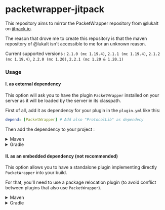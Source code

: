 # packetwrapper-jitpack

This repository aims to mirror the PacketWrapper repository from @lukalt on [jitpack.io](https://jitpack.io).

The reason that drove me to create this repository is that the maven repository of @lukalt isn't accessible to me for an unknown reason.

Current supported versions : `2.1.0 (mc 1.19.4)`, `2.1.1 (mc 1.19.4)`, `2.1.2 (mc 1.19.4)`, `2.2.0 (mc 1.20)`, `2.2.1 (mc 1.20 & 1.20.1)`

### Usage

#### I. as external dependency

This option will ask you to have the plugin `PacketWrapper` installed on your server as it will be loaded by the server in its classpath.

First of all, add it as dependency for your plugin in the `plugin.yml` like this:
```yaml
depend: [PacketWrapper] # Add also "ProtocolLib" as dependecy
```

Then add the dependency to your project :

<details>
    <summary>Maven</summary>

```xml
<repositories>
    
    <!-- JitPack repository -->
    <repository>
        <id>jitpack.io</id>
        <url>https://jitpack.io</url>
    </repository>

</repositories>

<dependencies>
    
    <!-- packetwrapper-jitpack dependency -->
    <dependency>
        <groupId>com.github.onedevman-devmc</groupId>
        <artifactId>packetwrapper-jitpack</artifactId>
        <version>{version}-SNAPSHOT</version>
        <scope>provided</scope>
    </dependency>

</dependencies>
```
</details>

<details>
    <summary>Gradle</summary>

<details>
    <summary style="font-weight: bold; font-size: 0.8em;">Groovy</summary>

```groovy
repositories {
    
    // JitPack repository
    maven { url 'https://jitpack.io/' }

}

dependencies {

    // packetwrapper-jitpack dependency
    compileOnly 'com.github.onedevman-devmc:PacketWrapper:{version}-SNAPSHOT'

}
```
</details>

<details>
    <summary style="font-weight: bold; font-size: 0.8em;">Kotlin</summary>

```kotlin
repositories {

    // JitPack repository
    maven("https://jitpack.io/")

}

dependencies {

    // packetwrapper-jitpack dependency
    compileOnly("com.github.onedevman-devmc:PacketWrapper:{version}-SNAPSHOT")

}
```
</details>

</details>

#### II. as an embedded dependency (not recommended)

This option allows you to have a standalone plugin implementing directly `PacketWrapper` into your build.

For that, you'll need to use a package relocation plugin (to avoid conflict between plugins that also use `PacketWrapper`).

<details>
    <summary>Maven</summary>

If you're using Maven, you can use the [`Maven Shade Plugin`](https://maven.apache.org/plugins/maven-shade-plugin/) which offers a relocation feature :
```xml
<plugins>

    <plugin>
        <groupId>org.apache.maven.plugins</groupId>
        <artifactId>maven-shade-plugin</artifactId>
        <version>{plugin-version}</version>
        <configuration>
            
            <relocations>
                
                <relocation>
                    <pattern>com.comphenix.packetwrapper</pattern>
                    <shadedPattern>{new-package-name}</shadedPattern> <!-- Example: <shadedPattern>me.myplugin.protocollib.packetwrapper</shadedPattern> -->
                </relocation>

              </relocations>
            
        </configuration>
        <executions>
            <execution>
            <phase>package</phase>
            <goals>
                <goal>shade</goal>
            </goals>
            </execution>
        </executions>
    </plugin>

</plugins>
```

Then you can add the dependency with `compile` scope, which will notice maven to include compiled classpath of the dependency into your build :
```xml
<repositories>
    
    <!-- JitPack repository -->
    <repository>
        <id>jitpack.io</id>
        <url>https://jitpack.io</url>
    </repository>

</repositories>

<dependencies>
    
    <!-- packetwrapper-jitpack dependency -->
    <dependency>
        <groupId>com.github.onedevman-devmc</groupId>
        <artifactId>packetwrapper-jitpack</artifactId>
        <version>{version}-SNAPSHOT</version>
        <scope>compile</scope> <!-- This scope will include the compiled classpath into your build -->
    </dependency>

</dependencies>
```
</details>

<details>
    <summary>Gradle</summary>

If you're using Gradle, you can use the [`Gradle Shadow Plugin`](https://gradleup.com/shadow/) which offers a relocation feature :

<details>
    <summary style="font-weight: bold; font-size: 0.8em;">Groovy</summary>

```groovy
plugins {
    id 'com.gradleup.shadow' version '{plugin-version}'
    id 'java'
}

shadowJar {
    archiveBaseName.set("${project.name}-${project.version}-shadowed")
    archiveClassifier.set('')
    archiveVersion.set('')

    relocate 'com.comphenix.packetwrapper', '{new-package-name}'
}
```
</details>

<details>
    <summary style="font-weight: bold; font-size: 0.8em;">Kotlin</summary>

```kotlin
plugins {
    id("com.gradleup.shadow") version "{plugin-version}"
    id("java")
}

shadowJar {
    archiveBaseName.set("${project.name}-${project.version}-shadowed")
    archiveClassifier.set("")
    archiveVersion.set("")

    relocate "com.comphenix.packetwrapper", "{new-package-name}"
}
```
</details>
<br>

Then you can add the dependency to `implementation` configuration, which will notice gradle to litterally include the dependency as an implementation into your build :

<details>
    <summary style="font-weight: bold; font-size: 0.8em;">Groovy</summary>

```groovy
repositories {
    
    // JitPack repository
    maven { url 'https://jitpack.io/' }

}

dependencies {

    // packetwrapper-jitpack dependency
    implementation 'com.github.onedevman-devmc:PacketWrapper:{version}-SNAPSHOT'

}
```
</details>

<details>
    <summary style="font-weight: bold; font-size: 0.8em;">Kotlin</summary>

```kotlin
repositories {
    
    // JitPack repository
    maven("https://jitpack.io/")

}

dependencies {

    // packetwrapper-jitpack dependency
    implementation "com.github.onedevman-devmc:PacketWrapper:{version}-SNAPSHOT"

}
```
</details>

</details>